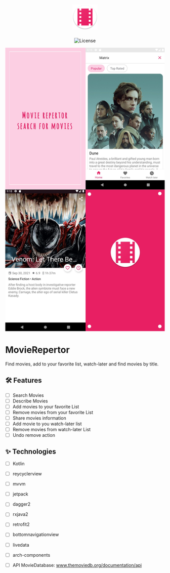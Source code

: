 <h1 align="center">
  <img alt="MovieRepertor" height="80" title="MovieRepertor" src="logo.png" />
</h1>

<p align="center">
  <img alt="License" src="https://img.shields.io/static/v1?label=license&message=MIT&color=E51C44&labelColor=0A1033">


</p>


![cover](cover.jpg?style=flat)

# MovieRepertor
Find movies, add to your favorite list, watch-later and find movies by title.

## :hammer_and_wrench: Features 

-   [ ] Search Movies
-   [ ] Describe Movies
-   [ ] Add movies to your favorite List
-   [ ] Remove movies from your favorite List
-   [ ] Share movies information
-   [ ] Add movie to you watch-later list
-   [ ] Remove movies from watch-later List
-   [ ] Undo remove action

## ✨ Technologies 

-   [ ] Kotlin
-   [ ] reycyclerview
-   [ ] mvvm
-   [ ] jetpack
-   [ ] dagger2
-   [ ] rxjava2
-   [ ] retrofit2
-   [ ] bottomnavigationview
-   [ ] livedata
-   [ ] arch-components
-   [ ] API MovieDatabase: www.themoviedb.org/documentation/api



